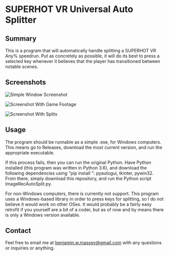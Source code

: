 # SUPERHOT VR Universal Auto Splitter

## Summary

This is a program that will automatically handle splitting
a SUPERHOT VR Any% speedrun. Put as concretely as possible,
it will do its best to press a selected key whenever it
believes that the player has transitioned between notable
scenes.

## Screenshots

![Simple Window Screenshot](https://i.imgur.com/dzJE10y.png)

![Screenshot With Game Footage](https://i.imgur.com/pRPzmNw.png)

![Screenshot With Splits](https://i.imgur.com/RJypSyJ.png)

## Usage

The program should be runnable as a simple .exe, for Windows
computers. This means go to Releases, download the most
current version, and run the appropriate executable.

If this process fails, then you can run the original Python.
Have Python installed (this program was written in Python 
3.6), and download the following dependencies using "pip 
install <dependency>": pyautogui, tkinter, pywin32. From
there, simply download this repository, and run the Python
script ImageRecAutoSplit.py.

For non-Windows computers, there is currently not support.
This program uses a Windows-based library in order to press
keys for splitting, so I do not believe it would work on
other OSes. It would probably be a fairly easy retrofit if
you yourself are a bit of a coder, but as of now and by means
there is only a Windows version available.

## Contact

Feel free to email me at benjamin.w.massey@gmail.com with
any questions or inquiries or anything.